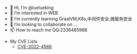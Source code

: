 - 👋 Hi, I’m @luelueking
- 👀 I’m interested in WEB
- 🌱 I’m currently learning GraalVM,K8s,中间件安全,微服务安全
- 💞️ I’m looking to collaborate on ...
- 📫 How to reach me QQ:2336485988

<!---
luelueking/luelueking is a ✨ special ✨ repository because its `README.md` (this file) appears on your GitHub profile.
You can click the Preview link to take a look at your changes.
--->
- My CVE Lists
  - [CVE-2022-4566](https://www.cve.org/CVERecord?id=CVE-2022-4566)
